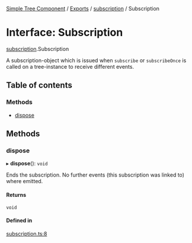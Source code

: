 [Simple Tree Component](../README.md) / [Exports](../modules.md) / [subscription](subscription.md) / Subscription

# Interface: Subscription

[subscription](subscription.md).Subscription

A subscription-object which is issued when `subscribe` or `subscribeOnce` is called on a tree-instance to receive different events.

## Table of contents

### Methods

- [dispose](subscription.Subscription.md#dispose)

## Methods

### dispose

▸ **dispose**(): `void`

Ends the subscription. No further events (this subscription was linked to) where emitted.

#### Returns

`void`

#### Defined in

[subscription.ts:8](https://github.com/ckotzbauer/simple-tree-component/blob/f6a8cc7/src/types/subscription.ts#L8)
